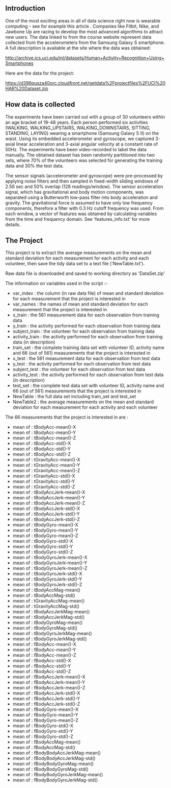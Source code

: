## Introduction 

One of the most exciting areas in all of data science right now is wearable computing - see for example this article . Companies like Fitbit, Nike, and Jawbone Up are racing to develop the most advanced algorithms to attract new users. The data linked to from the course website represent data collected from the accelerometers from the Samsung Galaxy S smartphone. A full description is available at the site where the data was obtained:

http://archive.ics.uci.edu/ml/datasets/Human+Activity+Recognition+Using+Smartphones

Here are the data for the project:

https://d396qusza40orc.cloudfront.net/getdata%2Fprojectfiles%2FUCI%20HAR%20Dataset.zip


 ## How data is collected

The experiments have been carried out with a group of 30 volunteers within an age bracket of 19-48 years. Each person performed six activities (WALKING, WALKING_UPSTAIRS, WALKING_DOWNSTAIRS, SITTING, STANDING, LAYING) wearing a smartphone (Samsung Galaxy S II) on the waist. Using its embedded accelerometer and gyroscope, we captured 3-axial linear acceleration and 3-axial angular velocity at a constant rate of 50Hz. The experiments have been video-recorded to label the data manually. The obtained dataset has been randomly partitioned into two sets, where 70% of the volunteers was selected for generating the training data and 30% the test data. 

The sensor signals (accelerometer and gyroscope) were pre-processed by applying noise filters and then sampled in fixed-width sliding windows of 2.56 sec and 50% overlap (128 readings/window). The sensor acceleration signal, which has gravitational and body motion components, was separated using a Butterworth low-pass filter into body acceleration and gravity. The gravitational force is assumed to have only low frequency components, therefore a filter with 0.3 Hz cutoff frequency was used. From each window, a vector of features was obtained by calculating variables from the time and frequency domain. See 'features_info.txt' for more details. 

## The Project

This project is to extract the average measurements on the mean and standard deviation for each measurement for each activity and each volunteer, then save the tidy data set to a text file ('NewTable.txt').

Raw data file is downloaded and saved to working directory as 'DataSet.zip'

The information on variables used in the script :-

* var_index : the column (in raw data file) of mean and standard deviation for each measurement that the project is interested in
* var_names : the names of mean and standard deviation for each measurement that the project is interested in
* x_train : the 561 measurement data for each observation from training data
* y_train : the activity performed for each observation from training data
* subject_train : the volunteer for each observation from training data
* activity_train : the activity performed for each observation from training data (in description)
* train_set :  the complete training data set with volunteer ID, activity name and 66 (out of 561) measurements that the project is interested in
* x_test : the 561 measurement data for each observation from test data
* y_test : the activity performed for each observation from test data
* subject_test : the volunteer for each observation from test data
* activity_test : the activity performed for each observation from test data (in description)
* test_set :  the complete test data set with volunteer ID, activity name and 66 (out of 561) measurements that the project is interested in
* NewTable : the full data set including train_set and test_set
* NewTable2 : the average measurements on the mean and standard deviation for each measurement for each activity and each volunteer

The 66 measurements that the project is interested in are :

* mean of : tBodyAcc-mean()-X
* mean of : tBodyAcc-mean()-Y
* mean of : tBodyAcc-mean()-Z
* mean of : tBodyAcc-std()-X
* mean of : tBodyAcc-std()-Y
* mean of : tBodyAcc-std()-Z
* mean of : tGravityAcc-mean()-X
* mean of : tGravityAcc-mean()-Y
* mean of : tGravityAcc-mean()-Z
* mean of : tGravityAcc-std()-X
* mean of : tGravityAcc-std()-Y
* mean of : tGravityAcc-std()-Z
* mean of : tBodyAccJerk-mean()-X
* mean of : tBodyAccJerk-mean()-Y
* mean of : tBodyAccJerk-mean()-Z
* mean of : tBodyAccJerk-std()-X
* mean of : tBodyAccJerk-std()-Y
* mean of : tBodyAccJerk-std()-Z
* mean of : tBodyGyro-mean()-X
* mean of : tBodyGyro-mean()-Y
* mean of : tBodyGyro-mean()-Z
* mean of : tBodyGyro-std()-X
* mean of : tBodyGyro-std()-Y
* mean of : tBodyGyro-std()-Z
* mean of : tBodyGyroJerk-mean()-X
* mean of : tBodyGyroJerk-mean()-Y
* mean of : tBodyGyroJerk-mean()-Z
* mean of : tBodyGyroJerk-std()-X
* mean of : tBodyGyroJerk-std()-Y
* mean of : tBodyGyroJerk-std()-Z
* mean of : tBodyAccMag-mean()
* mean of : tBodyAccMag-std()
* mean of : tGravityAccMag-mean()
* mean of : tGravityAccMag-std()
* mean of : tBodyAccJerkMag-mean()
* mean of : tBodyAccJerkMag-std()
* mean of : tBodyGyroMag-mean()
* mean of : tBodyGyroMag-std()
* mean of : tBodyGyroJerkMag-mean()
* mean of : tBodyGyroJerkMag-std()
* mean of : fBodyAcc-mean()-X
* mean of : fBodyAcc-mean()-Y
* mean of : fBodyAcc-mean()-Z
* mean of : fBodyAcc-std()-X
* mean of : fBodyAcc-std()-Y
* mean of : fBodyAcc-std()-Z
* mean of : fBodyAccJerk-mean()-X
* mean of : fBodyAccJerk-mean()-Y
* mean of : fBodyAccJerk-mean()-Z
* mean of : fBodyAccJerk-std()-X
* mean of : fBodyAccJerk-std()-Y
* mean of : fBodyAccJerk-std()-Z
* mean of : fBodyGyro-mean()-X
* mean of : fBodyGyro-mean()-Y
* mean of : fBodyGyro-mean()-Z
* mean of : fBodyGyro-std()-X
* mean of : fBodyGyro-std()-Y
* mean of : fBodyGyro-std()-Z
* mean of : fBodyAccMag-mean()
* mean of : fBodyAccMag-std()
* mean of : fBodyBodyAccJerkMag-mean()
* mean of : fBodyBodyAccJerkMag-std()
* mean of : fBodyBodyGyroMag-mean()
* mean of : fBodyBodyGyroMag-std()
* mean of : fBodyBodyGyroJerkMag-mean()
* mean of : fBodyBodyGyroJerkMag-std()
